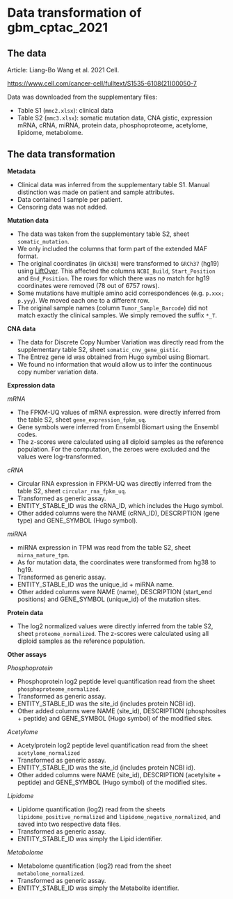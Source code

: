 # Data transformation of gbm_cptac_2021

## The data
Article: Liang-Bo Wang  et al. 2021 Cell. 

https://www.cell.com/cancer-cell/fulltext/S1535-6108(21)00050-7

Data was downloaded from the supplementary files:
- Table S1 (`mmc2.xlsx`): clinical data
- Table S2 (`mmc3.xlsx`): somatic mutation data, CNA gistic, expression mRNA, cRNA, miRNA, protein data, phosphoproteome,
acetylome, lipidome, metabolome.

## The data transformation

**Metadata**
- Clinical data was inferred from the supplementary table S1. 
  Manual distinction was made on patient and sample attributes.
- Data contained 1 sample per patient.
- Censoring data was not added.

**Mutation data**
- The data was taken from the supplementary table S2, sheet `somatic_mutation`.
- We only included the columns that form part of the extended MAF format.
- The original coordinates (in `GRCh38`) were transformed to `GRCh37` (hg19) using 
  [LiftOver](https://genome.ucsc.edu/cgi-bin/hgLiftOver). This affected the
  columns `NCBI_Build`, `Start_Position` and `End_Position`. The rows for which there
  was no match for hg19 coordinates were removed (78 out of 6757 rows).
- Some mutations have multiple amino acid correspondences (e.g. `p.xxx; p.yyy`).
  We moved each one to a different row.
- The original sample names (column `Tumor_Sample_Barcode`)
  did not match exactly the clinical samples. We simply removed the
  suffix `*_T`.

**CNA data**

- The data for Discrete Copy Number Variation was directly read from
the supplementary table S2, sheet `somatic_cnv_gene_gistic`.
- The Entrez gene id was obtained from Hugo symbol using Biomart.
- We found no information that would allow us to infer the continuous copy number variation data.

**Expression data**

_mRNA_

- The FPKM-UQ values of mRNA expression.
  were directly inferred from the table S2, sheet `gene_expression_fpkm_uq`.
- Gene symbols were inferred from Ensembl Biomart using the Ensembl codes.
- The z-scores were calculated using all diploid samples as the reference population.
For the computation, the zeroes were excluded and the values were log-transformed.


_cRNA_

- Circular RNA expression in FPKM-UQ was directly inferred from the table S2, sheet `circular_rna_fpkm_uq`.
- Transformed as generic assay.
- ENTITY_STABLE_ID was the cRNA_ID, which includes the Hugo symbol.
- Other added columns were the NAME (cRNA_ID), DESCRIPTION (gene type) and GENE_SYMBOL (Hugo symbol).

_miRNA_

- miRNA expression in TPM was read from the table S2, sheet `mirna_mature_tpm`.
- As for mutation data, the coordinates were transformed from hg38 to hg19.
- Transformed as generic assay.
- ENTITY_STABLE_ID was the unique_id + miRNA name.
- Other added columns were NAME (name), DESCRIPTION (start_end positions) and GENE_SYMBOL (unique_id) of the mutation sites.

**Protein data**

- The log2 normalized values were directly inferred from the table S2,
  sheet `proteome_normalized`.
  The z-scores were calculated using all diploid samples as the reference population.

**Other assays**

_Phosphoprotein_

- Phosphoprotein log2 peptide level quantification read from the sheet
  `phosphoproteome_normalized`.
- Transformed as generic assay.
- ENTITY_STABLE_ID was the site_id (includes protein NCBI id).
- Other added columns were NAME (site_id), DESCRIPTION (phosphosites + peptide) and GENE_SYMBOL (Hugo symbol) of the modified sites.


_Acetylome_

- Acetylprotein log2 peptide level quantification read from the sheet `acetylome_normalized`
- Transformed as generic assay.
- ENTITY_STABLE_ID was the site_id (includes protein NCBI id).
- Other added columns were NAME (site_id), DESCRIPTION (acetylsite + peptide) and GENE_SYMBOL (Hugo symbol) of the modified sites.

_Lipidome_

- Lipidome quantification (log2) read from the sheets
  `lipidome_positive_normalized` and `lipidome_negative_normalized`,
  and saved into two respective data files.
- Transformed as generic assay.
- ENTITY_STABLE_ID was simply the Lipid identifier.

_Metabolome_

- Metabolome quantification (log2) read from the sheet `metabolome_normalized`.
- Transformed as generic assay.
- ENTITY_STABLE_ID was simply the Metabolite identifier.